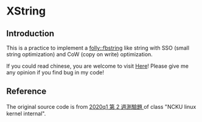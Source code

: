 # XString

## Introduction
This is a practice to implement a [folly::fbstring](https://github.com/facebook/folly/blob/master/folly/FBString.h) like string with SSO (small string optimization) and CoW (copy on write) optimization.

If you could read chinese, you are welcome to visit [Here](https://hackmd.io/@RinHizakura/HJy0Kx5kv)! Please give me any opinion if you find bug in my code!

## Reference 
The original source code is from [2020q1 第 2 週測驗題
](https://hackmd.io/@sysprog/linux2020-quiz2) of class "NCKU linux kernel internal".

